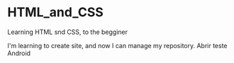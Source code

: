 # HTML_and_CSS
 Learning HTML snd CSS, to the begginer

 I'm learning to create site, and now I can manage my repository.
 <a hef=" https://angelofinassi.github.io/HTML_and_CSS/desafios/1_android.html">Abrir teste Android</a>